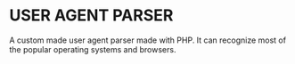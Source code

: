 # USER AGENT PARSER
A custom made user agent parser made with PHP. It can recognize most of the popular operating systems and browsers.
